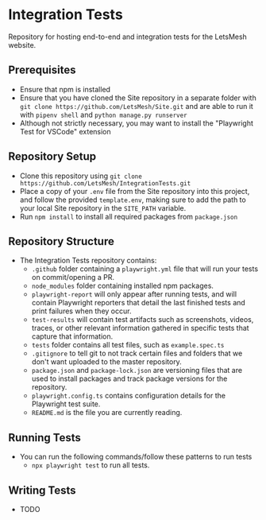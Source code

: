 # Integration Tests
Repository for hosting end-to-end and integration tests for the LetsMesh website. 

## Prerequisites
- Ensure that npm is installed
- Ensure that you have cloned the Site repository in a separate folder with `git clone https://github.com/LetsMesh/Site.git` and are able to run it with `pipenv shell` and `python manage.py runserver`
- Although not strictly necessary, you may want to install the "Playwright Test for VSCode" extension

## Repository Setup
- Clone this repository using `git clone https://github.com/LetsMesh/IntegrationTests.git`
- Place a copy of your `.env` file from the Site repository into this project, and follow the provided `template.env`, making sure to add the path to your local Site repository in the `SITE_PATH` variable.
- Run `npm install` to install all required packages from `package.json`

## Repository Structure
- The Integration Tests repository contains:
  - `.github` folder containing a `playwright.yml` file that will run your tests on commit/opening a PR.
  - `node_modules` folder containing installed npm packages.
  - `playwright-report` will only appear after running tests, and will contain Playwright reporters that detail the last finished tests and print failures when they occur.
  - `test-results` will contain test artifacts such as screenshots, videos, traces, or other relevant information gathered in specific tests that capture that information.
  - `tests` folder contains all test files, such as `example.spec.ts`
  - `.gitignore` to tell git to not track certain files and folders that we don't want uploaded to the master repository.
  - `package.json` and `package-lock.json` are versioning files that are used to install packages and track package versions for the repository.
  - `playwright.config.ts` contains configuration details for the Playwright test suite.
  - `README.md` is the file you are currently reading.

## Running Tests
- You can run the following commands/follow these patterns to run tests
  - `npx playwright test` to run all tests.

## Writing Tests
- TODO
